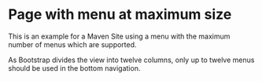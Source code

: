 # Page with menu at maximum size

This is an example for a Maven Site using a menu with the maximum number of menus which are supported.

As Bootstrap divides the view into twelve columns, only up to twelve menus should be used in the bottom navigation.